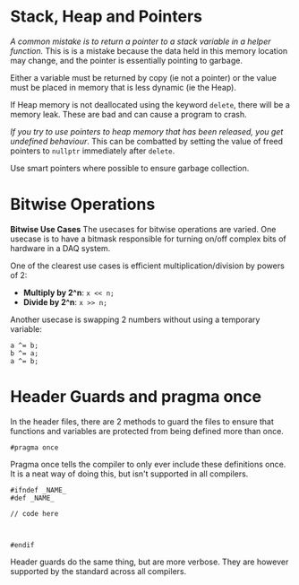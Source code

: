 
# **Stack, Heap and Pointers** 

*A common mistake is to return a pointer to a stack variable in a helper function.* This is is a mistake because the data held in this memory location may change, and the pointer is essentially pointing to garbage.

Either a variable must be returned by copy (ie not a pointer) or the value must be placed in memory that is less dynamic (ie the Heap).



If Heap memory is not deallocated using the keyword `delete`, there will be a memory leak. These are bad and can cause a program to crash.

*If you try to use pointers to heap memory that has been released, you get undefined behaviour*. This can be combatted by setting the value of freed pointers to `nullptr` immediately after `delete`.



Use smart pointers where possible to ensure garbage collection.

# **Bitwise Operations**

**Bitwise Use Cases**
The usecases for bitwise operations are varied. One usecase is to have a bitmask responsible for turning on/off complex bits of hardware in a DAQ system.

One of the clearest use cases is efficient multiplication/division by powers of 2:
- **Multiply by 2^n**: `x << n;`
- **Divide by 2^n**: `x >> n;`

Another usecase is swapping 2 numbers without using a temporary variable:
```
a ^= b; 
b ^= a; 
a ^= b;
```

# Header Guards and pragma once

In the header files, there are 2 methods to guard the files to ensure that functions and variables are protected from being defined more than once.

```
#pragma once
```
Pragma once tells the compiler to only ever include these definitions once. It is a neat way of doing this, but isn't supported in all compilers.

```
#ifndef _NAME_
#def _NAME_

// code here



#endif
```

Header guards do the same thing, but are more verbose. They are however supported by the standard across all compilers.